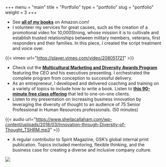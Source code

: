 +++
menu = "main"
title = "Portfolio"
type = "portfolio"
slug = "portfolio"
weight = 3
+++

*   See [**all of my books**](https://www.amazon.com/Sheila-Callaham/e/B0051XLUKA) on Amazon.com!
*   I volunteer my services for great causes, such as the creation of a promotional video for 10,000Strong, whose mission it is to cultivate and establish trusted relationships between military members, veterans, first responders and their families. In this piece, I created the script treatment and voice over.

{{< vimeo url="https://player.vimeo.com/video/208051721" >}}

*   Check out the **[Multicultural Marketing and Diversity Awards Program](https://www.sheilacallaham.com/wp-content/uploads/2017/06/MCMA-Awards-Program.pdf)** featuring the CEO and his executives presenting. I orchestrated the complete program from conception to successful delivery.
*   As an entrepreneur, I developed and delivered coaching and training on a variety of topics to include how to write a book. Listen to **[this 90-minute free class offering](https://www.sheilacallaham.com/authentic-author-write-book/)** that led to one-on-one clients.
*   Listen to my presentation on increasing business innovation by leveraging the diversity of thought to an audience of 75 Senior Professional in Human Resources professionals. (50 minutes)

{{< audio url="https://www.sheilacallaham.com/wp-content/uploads/2018/03/Innovation-through-Diversity-of-Thought_TSHRM.mp3" >}}

*   A regular contributor to Spirit Magazine, GSK’s global internal print publication. Topics included mentoring, flexible thinking, and the business case for creating a diverse and inclusive company culture.

![](https://www.sheilacallaham.com/wp-content/uploads/2018/03/IMG_8808-983x1024.jpg)
